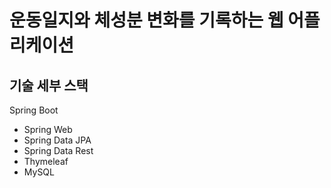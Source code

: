 # 운동일지와 체성분 변화를 기록하는 웹 어플리케이션

## 기술 세부 스택

Spring Boot

* Spring Web
* Spring Data JPA
* Spring Data Rest
* Thymeleaf
* MySQL 
